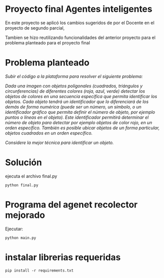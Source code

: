 # Proyecto final Agentes inteligentes
En este proyecto se aplicó los cambios sugeridos de por el Docente en el proyecto de segundo parcial, 

Tambien se hizo reutilizando funcionalidades del anterior proyecto para el problema planteado para el proyecto final

# Problema planteado

*Subir el código a la plataforma para resolver el siguiente problema:*

*Dada una imagen con objetos poligonales (cuadrados, triángulos y circunferencias) de diferentes colores (roja, azul, verde) detectar los objetos de colores en una secuencia específica que permita identificar los objetos. Cada objeto tendrá un identificador que lo diferenciará de los demás de forma numérica (puede ser un número, un símbolo, o un identificador gráfico que permita definir el número de objeto, por ejemplo puntos o líneas en el objeto). Este identificador permitirá determinar el número de objeto para detectar por ejemplo objetos de color rojo, en un orden específico. También es posible ubicar objetos de un forma particular, objetos cuadrados en un orden específico.*

*Considere la mejor técnica para identificar un objeto.*

# Solución

ejecuta el archivo final.py
```
python final.py
```
# Programa del agenet recolector mejorado
Ejecutar:
```
python main.py
```
# instalar librerias requeridas

```
pip install -r requirements.txt
```
